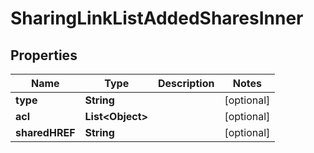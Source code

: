 

# SharingLinkListAddedSharesInner


## Properties

| Name | Type | Description | Notes |
|------------ | ------------- | ------------- | -------------|
|**type** | **String** |  |  [optional] |
|**acl** | **List&lt;Object&gt;** |  |  [optional] |
|**sharedHREF** | **String** |  |  [optional] |



